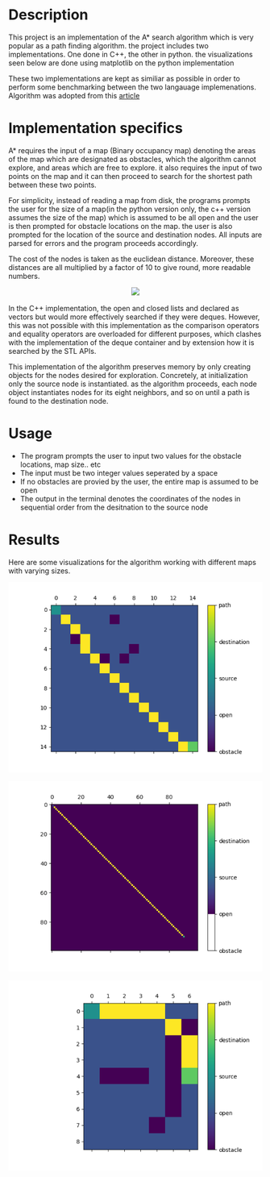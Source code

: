 # Description
This project is an implementation of the A* search algorithm which is very popular as a path finding algorithm. the project includes two implementations. One done in C++, the other in python.
the visualizations seen below are done using matplotlib on the python implementation

These two implementations are kept as similiar as possible in order to perform some benchmarking between the two langauage implemenations. Algorithm was adopted from this [article](https://www.geeksforgeeks.org/a-search-algorithm/)

# Implementation specifics
A* requires the input of a map (Binary occupancy map) denoting the areas of the map which are
designated as obstacles, which the algorithm cannot explore, and areas which are free to explore. it also requires the input of two points on the map and it can then proceed to search for the shortest path between these two points.

For simplicity, instead of reading a map from disk, the programs prompts the user for the size of a map(in the python version only, the c++ version assumes the size of the map) which is assumed to be all open and the user is then prompted for obstacle locations on the map.
the user is also prompted for the location of the source and destination nodes. All inputs are parsed for errors and the program proceeds accordingly.

The cost of the nodes is taken as the euclidean distance. Moreover, these distances are all multiplied by a factor of 10 to give round, more readable numbers.

<p align="center">
  <img src="https://external-content.duckduckgo.com/iu/?u=https%3A%2F%2Ftse2.mm.bing.net%2Fth%3Fid%3DOIP.rW7FMwMFFWFdktlBjaDFjgHaD-%26pid%3DApi&f=1">
</p>

In the C++ implementation, the open and closed lists and declared as vectors but would more effectively searched if they were deques. However, this was not possible with this implementation as the comparison operators and equality operators are overloaded for different purposes, which clashes with the implementation of the deque container and by extension how it is searched by the STL APIs.

This implementation of the algorithm preserves memory by only creating objects for the nodes desired for exploration. Concretely, at initialization only the source node is instantiated. as the algorithm proceeds, each node object instantiates nodes for its eight neighbors, and so on until a path is found to the destination node.

# Usage
* The program prompts the user to input two values for the obstacle locations, map size.. etc
* The input must be two integer values seperated by a space
* If no obstacles are provied by the user, the entire map is assumed to be open
* The output in the terminal denotes the coordinates of the nodes in sequential order from the desitnation to the source node


# Results
Here are some visualizations for the algorithm working with different maps with varying sizes.
<p align="center">
  <img src="img/15x15.png">
</p>

<p align="center">
  <img src="img/100x100.png">
</p>

<p align="center">
  <img src="img/Figure_1.png">
</p>
